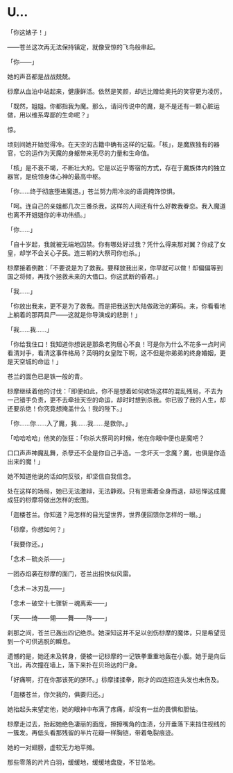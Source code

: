 # U…

「你这婊子！」

——苍兰这次再无法保持镇定，就像受惊的飞鸟般串起。

「你——」

她的声音都是战战兢兢。

桫摩从血泊中站起来，健康鲜活。依然是笑颜，却远比赠给奥托的笑容更为凌厉。

「既然，姐姐。你都指我为魔。那么，请问传说中的魔，是不是还有一颗心脏运做，用以维系卑鄙的生命呢？」

惊。

顷刻间她开始觉得冷。在天空的古籍中确有这样的记载。「核」，是魔族独有的器官，它的运作为天魔的身躯带来无尽的力量和生命值。

「核」是不衰不竭，不断壮大的。它是以近乎寄宿的方式，存在于魔族体内的独立器官，是统领身体心神的最高中枢。

「你……终于彻底堕进魔道。」苍兰努力用冷淡的语调掩饰惊惧。

「呵。连自己的亲姐都几次三番杀我，这样的人间还有什么好教我眷恋。我入魔道也离不开姐姐你的丰功伟绩。」

「你……」

「自十岁起，我就被无端地囚禁。你有哪处好过我？凭什么得来那对翼？你成了女皇，却学不会关心子民。连三朝的大祭司你也杀。」

桫摩接着例数：「不要说是为了救我。要释放我出来，你早就可以做！却偏偏等到国之将倾，再找个拯救未来的大借口。你这武断的昏君。」

「我……」

「你放出我来，更不是为了救我。而是把我送到大陆做政治的筹码。来，你看看地上躺着的那两具尸——这就是你导演成的悲剧！」

「我……我……」

「你给我住口！我知道你想说是那条老狗居心不良！可是你为什么不花多一点时间看清对手，看清这事件格局？英明的女皇陛下啊，这不但是你弟弟的终身婚姻，更是天空城的命运！」

苍兰的面色已是铁一般的青。

桫摩继续着他的讨伐：「即便如此，你不是想着如何收场这样的混乱残局，不去为一己错手负责，更不去牵挂天空的命运，却时时想到杀我。你已毁了我的人生，却还要杀绝！你究竟想掩盖什么！我的陛下。」

「你……你……入了魔，我……我……是救你。」

「哈哈哈哈」他笑的张狂：「你杀大祭司的时候，他在你眼中便也是魔吧？

口口声声神魔乱舞，杀孽还不全是你自己手造。一念坏灭一念魔？魔，也俱是你造出来的魔！」

她不知道他说的话如何反驳，却坚信自我信念。

处在这样的场局，她已无法激辩，无法静观。只有思索着全身而退，却忌惮这成魔成狂的桫摩将做出怎样的宏图。

「迦楼苍兰。你知道？用怎样的目光望世界，世界便回馈你怎样的一眼。」

「桫摩，你想如何？」

「我要你还。」

「念术－硫炎杀——」

一团赤焰袭在桫摩的面门，苍兰出招快似风雷。

「念术－冰刃乱——」

「念术－破空十七骤斩－魂离索——」

「天——绮——翎——舞——阵——」

刹那之间，苍兰已轰出四记绝杀。她深知这并不足以创伤桫摩的魔体，只是希望觅到一个可供逃脱的瞬息。

遗憾的是，她还未及转身，便被一记桫摩的一记铁拳重重地轰在小腹。她于是向后飞出，再次撞在墙上，落下来扑在贝玲达的尸身。

「好痛啊，打在你那该死的脐环。」桫摩揉揉拳，刚才的四连招连头发也未伤及。

「迦楼苍兰，你欠我的，俱要归还。」

她抬起头来望定他，她的眼神中布满了疼痛，却没有一丝的畏惧和胆怯。

桫摩走过去，抬起她绝色凄丽的面庞，擦擦嘴角的血渍，分开垂落下来挡住视线的一簇发。再低头看那残留的半片花瓣一样胸铠，带着龟裂痕迹。

她的一对翅膀，虚软无力地平摊。

那些零落的片片白羽，缓缓地，缓缓地盘旋，不甘坠地。
